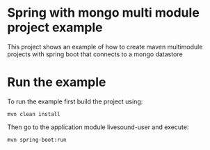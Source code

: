 # Spring with mongo multi module project example
This project shows an example of how to create maven multimodule projects with spring boot that connects to a mongo datastore

# Run the example
To run the example first build the project using:

`mvn clean install`

Then go to the application module livesound-user and execute:

`mvn spring-boot:run`